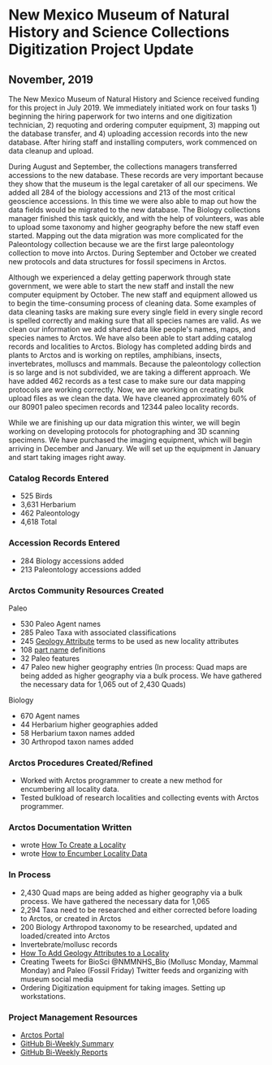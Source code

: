 # New Mexico Museum of Natural History and Science Collections Digitization Project Update
## November, 2019

The New Mexico Museum of Natural History and Science received funding for this project in July 2019. We immediately initiated work on four tasks 1) beginning the hiring paperwork for two interns and one digitization technician, 2) requoting and ordering computer equipment, 3) mapping out the database transfer, and 4) uploading accession records into the new database. After hiring staff and installing computers, work commenced on data cleanup and upload.

During August and September, the collections managers transferred accessions to the new database. These records are very important because they show that the museum is the legal caretaker of all our specimens. We added all 284 of the biology accessions and 213 of the most critical geoscience accessions. In this time we were also able to map out how the data fields would be migrated to the new database. The Biology collections manager finished this task quickly, and with the help of volunteers, was able to upload some taxonomy and higher geography before the new staff even started. Mapping out the data migration was more complicated for the Paleontology collection because we are the first large paleontology collection to move into Arctos. During September and October we created new protocols and data structures for fossil specimens in Arctos.

Although we experienced a delay getting paperwork through state government, we were able to start the new staff and install the new computer equipment by October. The new staff and equipment allowed us to begin the time-consuming process of cleaning data. Some examples of data cleaning tasks are making sure every single field in every single record is spelled correctly and making sure that all species names are valid. As we clean our information we add shared data like people's names, maps, and species names to Arctos. We have also been able to start adding catalog records and localities to Arctos. Biology has completed adding birds and plants to Arctos and is working on reptiles, amphibians, insects, invertebrates, molluscs and mammals. Because the paleontology collection is so large and is not subdivided, we are taking a different approach. We have added 462 records as a test case to make sure our data mapping protocols are working correctly. Now, we are working on creating bulk upload files as we clean the data. We have cleaned approximately 60% of our 80901 paleo specimen records and 12344 paleo locality records.

While we are finishing up our data migration this winter, we will begin working on developing protocols for photographing and 3D scanning specimens. We have purchased the imaging equipment, which will begin arriving in December and January. We will set up the equipment in January and start taking images right away.

### Catalog Records Entered
 -   525 Birds
 - 3,631 Herbarium
 -   462 Paleontology
 - 4,618 Total
 
### Accession Records Entered
 - 284 Biology accessions added
 - 213 Paleontology accessions added

### Arctos Community Resources Created
Paleo
 - 530 Paleo Agent names
 - 285 Paleo Taxa with associated classifications
 - 245 [Geology Attribute](http://arctos.database.museum/info/ctDocumentation.cfm?table=CTGEOLOGY_ATTRIBUTE) terms to be used as new locality attributes
 - 108 [part name](http://arctos.database.museum/info/ctDocumentation.cfm?table=CTSPECIMEN_PART_NAME) definitions
 - 32 Paleo features
 - 47 Paleo new higher geography entries (In process: Quad maps are being added as higher geography via a bulk process. We have gathered the necessary data for 1,065 out of 2,430 Quads)

Biology
 - 670 Agent names
 - 44 Herbarium higher geographies added
 - 58 Herbarium taxon names added
 - 30 Arthropod taxon names added
 
### Arctos Procedures Created/Refined
 - Worked with Arctos programmer to create a new method for encumbering all locality data.
 - Tested bulkload of research localities and collecting events with Arctos programmer.

### Arctos Documentation Written
 - wrote [How To Create a Locality](http://handbook.arctosdb.org/how_to/How-to-Create-a-Locality.html)
 - wrote [How to Encumber Locality Data](http://handbook.arctosdb.org/how_to/How-to-Encumber-Locality.html)
 
 ### In Process
  - 2,430 Quad maps are being added as higher geography via a bulk process. We have gathered the necessary data for 1,065
  - 2,294 Taxa need to be researched and either corrected before loading to Arctos, or created in Arctos
  - 200 Biology Arthropod taxonomy to be researched, updated and loaded/created into Arctos
  - Invertebrate/mollusc records 
  - [How To Add Geology Attributes to a Locality](http://handbook.arctosdb.org/how_to/How-to-Add-Geology-Attributes-to-a-Locality.html)
  - Creating Tweets for BioSci @NMMNHS_Bio (Mollusc Monday, Mammal Monday) and Paleo (Fossil Friday) Twitter feeds and organizing with museum social media
  - Ordering Digitization equipment for taking images. Setting up workstations.
  
 ### Project Management Resources
  - [Arctos Portal](http://arctos.database.museum/home.cfm#NMMNHS)
  - [GitHub Bi-Weekly Summary](https://github.com/ArctosDB/data-migration/blob/master/NMMNH/Bi-Weekly_update_summary.markdown)
  - [GitHub Bi-Weekly Reports](https://github.com/ArctosDB/data-migration/tree/master/NMMNH/Bi-Weekly_Updates)
 

 

